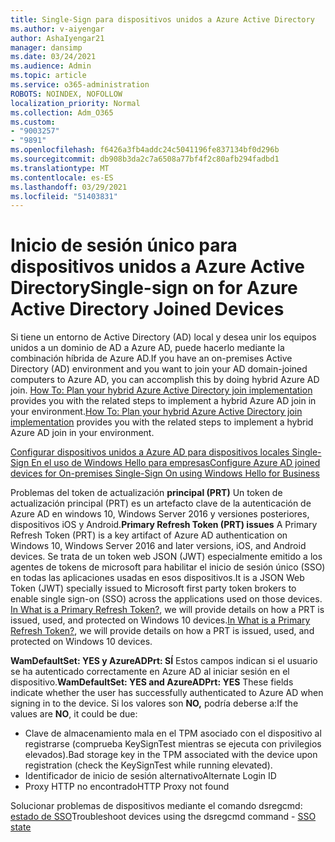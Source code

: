 ```yaml
---
title: Single-Sign para dispositivos unidos a Azure Active Directory
ms.author: v-aiyengar
author: AshaIyengar21
manager: dansimp
ms.date: 03/24/2021
ms.audience: Admin
ms.topic: article
ms.service: o365-administration
ROBOTS: NOINDEX, NOFOLLOW
localization_priority: Normal
ms.collection: Adm_O365
ms.custom:
- "9003257"
- "9891"
ms.openlocfilehash: f6426a3fb4addc24c5041196fe837134bf0d296b
ms.sourcegitcommit: db908b3da2c7a6508a77bf4f2c80afb294fadbd1
ms.translationtype: MT
ms.contentlocale: es-ES
ms.lasthandoff: 03/29/2021
ms.locfileid: "51403831"
---
```

# <a name="single-sign-on-for-azure-active-directory-joined-devices"></a><span data-ttu-id="e59f8-102">Inicio de sesión único para dispositivos unidos a Azure Active Directory</span><span class="sxs-lookup"><span data-stu-id="e59f8-102">Single-sign on for Azure Active Directory Joined Devices</span></span>

<span data-ttu-id="e59f8-103">Si tiene un entorno de Active Directory (AD) local y desea unir los equipos unidos a un dominio de AD a Azure AD, puede hacerlo mediante la combinación híbrida de Azure AD.</span><span class="sxs-lookup"><span data-stu-id="e59f8-103">If you have an on-premises Active Directory (AD) environment and you want to join your AD domain-joined computers to Azure AD, you can accomplish this by doing hybrid Azure AD join.</span></span> <span data-ttu-id="e59f8-104">[How To: Plan your hybrid Azure Active Directory join implementation](https://docs.microsoft.com/azure/active-directory/devices/hybrid-azuread-join-plan) provides you with the related steps to implement a hybrid Azure AD join in your environment.</span><span class="sxs-lookup"><span data-stu-id="e59f8-104">[How To: Plan your hybrid Azure Active Directory join implementation](https://docs.microsoft.com/azure/active-directory/devices/hybrid-azuread-join-plan) provides you with the related steps to implement a hybrid Azure AD join in your environment.</span></span>

[<span data-ttu-id="e59f8-105">Configurar dispositivos unidos a Azure AD para dispositivos locales Single-Sign En el uso de Windows Hello para empresas</span><span class="sxs-lookup"><span data-stu-id="e59f8-105">Configure Azure AD joined devices for On-premises Single-Sign On using Windows Hello for Business</span></span>](https://docs.microsoft.com/azure/active-directory/devices/hybrid-azuread-join-plan) 

<span data-ttu-id="e59f8-106">Problemas del token de actualización **principal (PRT)** Un token de actualización principal (PRT) es un artefacto clave de la autenticación de Azure AD en windows 10, Windows Server 2016 y versiones posteriores, dispositivos iOS y Android.</span><span class="sxs-lookup"><span data-stu-id="e59f8-106">**Primary Refresh Token (PRT) issues** A Primary Refresh Token (PRT) is a key artifact of Azure AD authentication on Windows 10, Windows Server 2016 and later versions, iOS, and Android devices.</span></span> <span data-ttu-id="e59f8-107">Se trata de un token web JSON (JWT) especialmente emitido a los agentes de tokens de microsoft para habilitar el inicio de sesión único (SSO) en todas las aplicaciones usadas en esos dispositivos.</span><span class="sxs-lookup"><span data-stu-id="e59f8-107">It is a JSON Web Token (JWT) specially issued to Microsoft first party token brokers to enable single sign-on (SSO) across the applications used on those devices.</span></span> <span data-ttu-id="e59f8-108">[In What is a Primary Refresh Token?](https://docs.microsoft.com/azure/active-directory/devices/concept-primary-refresh-token), we will provide details on how a PRT is issued, used, and protected on Windows 10 devices.</span><span class="sxs-lookup"><span data-stu-id="e59f8-108">[In What is a Primary Refresh Token?](https://docs.microsoft.com/azure/active-directory/devices/concept-primary-refresh-token), we will provide details on how a PRT is issued, used, and protected on Windows 10 devices.</span></span>

<span data-ttu-id="e59f8-109">**WamDefaultSet: YES y AzureADPrt: SÍ** Estos campos indican si el usuario se ha autenticado correctamente en Azure AD al iniciar sesión en el dispositivo.</span><span class="sxs-lookup"><span data-stu-id="e59f8-109">**WamDefaultSet: YES and AzureADPrt: YES** These fields indicate whether the user has successfully authenticated to Azure AD when signing in to the device.</span></span> <span data-ttu-id="e59f8-110">Si los valores son **NO,** podría deberse a:</span><span class="sxs-lookup"><span data-stu-id="e59f8-110">If the values are **NO**, it could be due:</span></span>

- <span data-ttu-id="e59f8-111">Clave de almacenamiento mala en el TPM asociado con el dispositivo al registrarse (comprueba KeySignTest mientras se ejecuta con privilegios elevados).</span><span class="sxs-lookup"><span data-stu-id="e59f8-111">Bad storage key in the TPM associated with the device upon registration (check the KeySignTest while running elevated).</span></span>
- <span data-ttu-id="e59f8-112">Identificador de inicio de sesión alternativo</span><span class="sxs-lookup"><span data-stu-id="e59f8-112">Alternate Login ID</span></span>
- <span data-ttu-id="e59f8-113">Proxy HTTP no encontrado</span><span class="sxs-lookup"><span data-stu-id="e59f8-113">HTTP Proxy not found</span></span>

<span data-ttu-id="e59f8-114">Solucionar problemas de dispositivos mediante el comando dsregcmd: [estado de SSO](https://docs.microsoft.com/azure/active-directory/devices/troubleshoot-device-dsregcmd#sso-state)</span><span class="sxs-lookup"><span data-stu-id="e59f8-114">Troubleshoot devices using the dsregcmd command - [SSO state](https://docs.microsoft.com/azure/active-directory/devices/troubleshoot-device-dsregcmd#sso-state)</span></span>
